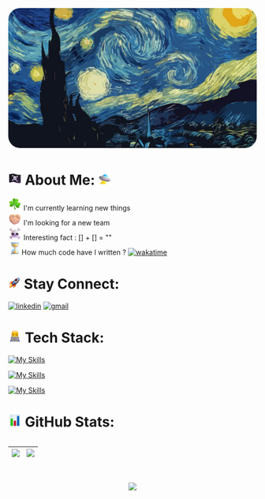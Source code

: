 <div class="header-container" 
  style="display: flex;
  justify-content: center;
  overflow: auto;
  margin-bottom: 3rem;">

  <img src="./img/Starry_night.jpg" alt="header" class="header-image" style="border-radius: 24px;"/>
</div>

# <img src="./img/Pirate_Flag.png" alt="Pirate Flag" style= "width: 27px ; height: 27px ;" /> About Me: <img src="./img/Flying_Saucer.png" alt="Flying Saucer" style= "width: 27px ; height: 27px ;" />

<div style="margin-bottom: 2rem;">
  
  <img src="./img/Shamrock.webp" alt="Shamrock" style= "width: 27px ; height: 27px ;" /> I'm currently learning new things<br>
  <img src="./img/Folded_Hands_Light_Skin_Tone.png" alt="Folded Hands Light Skin Tone" style= "width: 27px ; height: 27px ;" /> I'm looking for a new team<br>
  <img src="./img/Skull_and_Crossbones.png" alt="Skull and Crossbones" style= "width: 27px ; height: 27px ;" /> Interesting fact : [] + [] = "" <br />
  <img src="./img/Hourglass_Not_Done.png" alt="Hourglass Not Done" style= "width: 27px ; height: 27px ;" />How much code have I written ?
  [![wakatime](https://wakatime.com/badge/user/250f79db-0cf4-4f2f-9186-669897a7487e.svg)](https://wakatime.com/@250f79db-0cf4-4f2f-9186-669897a7487e)
</div>

 # <img src="./img/Rocket.webp" alt="Rocket" width="25" height="25" /> Stay Connect:
<div style="margin-bottom: 2rem;">
  
  [![linkedin](https://skillicons.dev/icons?i=linkedin&theme=dark)](http://linkedin.com/in/AliScripter)
  [![gmail](https://skillicons.dev/icons?i=gmail&theme=dark)](mailto:araz.hello@gmail.com)
</div>

# <img src="./img/Man_Technologist.webp" alt="Man Technologist" style= "width: 27px ; height: 27px ;" /> Tech Stack:

<div style="margin-bottom: 2rem;">
  
  [![My Skills](https://skillicons.dev/icons?i=nuxt,vue,pinia,php,mysql,firebase,wordpress,typescript,javascript,&theme=dark)](#)

[![My Skills](https://skillicons.dev/icons?i=git,github,gitlab,npm,tailwind,bootstrap,sass,css,html,&theme=dark)](#)

[![My Skills](https://skillicons.dev/icons?i=linux,vscode,postman,&theme=dark)](#)

</div>

# <img src="./img/Bar_Chart.webp" alt="Bar Chart" style= "width: 27px ; height: 27px ;" /> GitHub Stats:

<div style="margin-bottom: 2rem;display: flex; align-items: start;">

| ![](https://github-readme-stats.vercel.app/api?username=AliScripter&theme=transparent&hide_border=true&include_all_commits=true&count_private=true) | ![](https://github-readme-stats.vercel.app/api/top-langs/?username=AliScripter&theme=transparent&hide_border=true&include_all_commits=true&count_private=true&layout=compact) |
| --------------------------------------------------------------------------------------------------------------------------------------------------- | ----------------------------------------------------------------------------------------------------------------------------------------------------------------------------- |

</div>

<div class="video-container" style="display: flex; justify-content: center;margin-top:1rem">
  <img src="./img/film.gif"
  style="max-width: 100%;
  height: auto;
  aspect-ratio: 16/9;">
</div>
